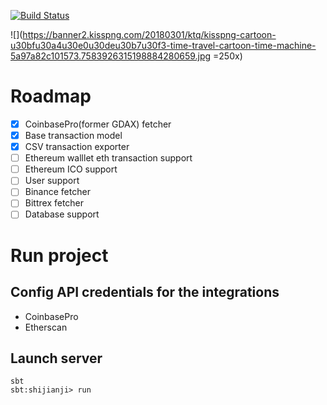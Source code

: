 [![Build Status](https://travis-ci.com/zheli/shijianji.svg?branch=master)](https://travis-ci.com/zheli/shijianji)

![](https://banner2.kisspng.com/20180301/ktq/kisspng-cartoon-u30bfu30a4u30e0u30deu30b7u30f3-time-travel-cartoon-time-machine-5a97a82c101573.7583926315198884280659.jpg =250x)

# Roadmap
- [x] CoinbasePro(former GDAX) fetcher
- [x] Base transaction model
- [x] CSV transaction exporter
- [ ] Ethereum walllet eth transaction support
- [ ] Ethereum ICO support
- [ ] User support
- [ ] Binance fetcher
- [ ] Bittrex fetcher
- [ ] Database support

# Run project

## Config API credentials for the integrations
* CoinbasePro
* Etherscan

## Launch server
```$xslt
sbt
sbt:shijianji> run
```
